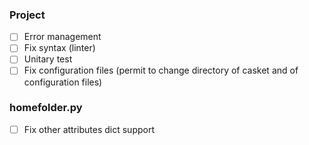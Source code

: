 ### Project

- [ ] Error management
- [ ] Fix syntax (linter)
- [ ] Unitary test
- [ ] Fix configuration files (permit to change directory of casket and of configuration files)

### homefolder.py

- [ ] Fix other attributes dict support
